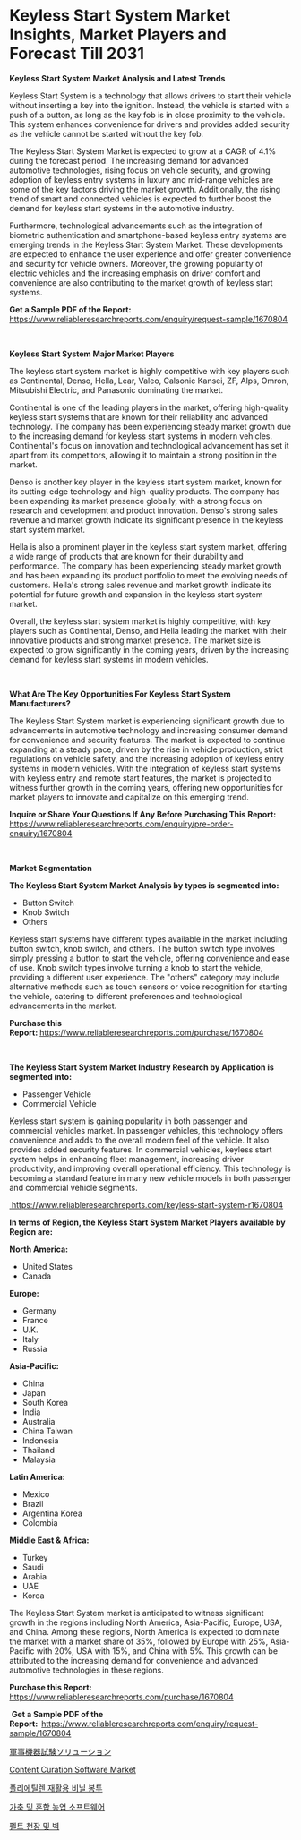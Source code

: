 <p><h1>Keyless Start System Market Insights, Market Players and Forecast Till 2031</h1></p><p><strong>Keyless Start System Market Analysis and Latest Trends</strong></p>
<p><p>Keyless Start System is a technology that allows drivers to start their vehicle without inserting a key into the ignition. Instead, the vehicle is started with a push of a button, as long as the key fob is in close proximity to the vehicle. This system enhances convenience for drivers and provides added security as the vehicle cannot be started without the key fob.</p><p>The Keyless Start System Market is expected to grow at a CAGR of 4.1% during the forecast period. The increasing demand for advanced automotive technologies, rising focus on vehicle security, and growing adoption of keyless entry systems in luxury and mid-range vehicles are some of the key factors driving the market growth. Additionally, the rising trend of smart and connected vehicles is expected to further boost the demand for keyless start systems in the automotive industry.</p><p>Furthermore, technological advancements such as the integration of biometric authentication and smartphone-based keyless entry systems are emerging trends in the Keyless Start System Market. These developments are expected to enhance the user experience and offer greater convenience and security for vehicle owners. Moreover, the growing popularity of electric vehicles and the increasing emphasis on driver comfort and convenience are also contributing to the market growth of keyless start systems.</p></p>
<p><strong>Get a Sample PDF of the Report:&nbsp;</strong> <a href="https://www.reliableresearchreports.com/enquiry/request-sample/1670804">https://www.reliableresearchreports.com/enquiry/request-sample/1670804</a></p>
<p>&nbsp;</p>
<p><strong>Keyless Start System Major Market Players</strong></p>
<p><p>The keyless start system market is highly competitive with key players such as Continental, Denso, Hella, Lear, Valeo, Calsonic Kansei, ZF, Alps, Omron, Mitsubishi Electric, and Panasonic dominating the market. </p><p>Continental is one of the leading players in the market, offering high-quality keyless start systems that are known for their reliability and advanced technology. The company has been experiencing steady market growth due to the increasing demand for keyless start systems in modern vehicles. Continental's focus on innovation and technological advancement has set it apart from its competitors, allowing it to maintain a strong position in the market.</p><p>Denso is another key player in the keyless start system market, known for its cutting-edge technology and high-quality products. The company has been expanding its market presence globally, with a strong focus on research and development and product innovation. Denso's strong sales revenue and market growth indicate its significant presence in the keyless start system market.</p><p>Hella is also a prominent player in the keyless start system market, offering a wide range of products that are known for their durability and performance. The company has been experiencing steady market growth and has been expanding its product portfolio to meet the evolving needs of customers. Hella's strong sales revenue and market growth indicate its potential for future growth and expansion in the keyless start system market.</p><p>Overall, the keyless start system market is highly competitive, with key players such as Continental, Denso, and Hella leading the market with their innovative products and strong market presence. The market size is expected to grow significantly in the coming years, driven by the increasing demand for keyless start systems in modern vehicles.</p></p>
<p>&nbsp;</p>
<p><strong>What Are The Key Opportunities For Keyless Start System Manufacturers?</strong></p>
<p><p>The Keyless Start System market is experiencing significant growth due to advancements in automotive technology and increasing consumer demand for convenience and security features. The market is expected to continue expanding at a steady pace, driven by the rise in vehicle production, strict regulations on vehicle safety, and the increasing adoption of keyless entry systems in modern vehicles. With the integration of keyless start systems with keyless entry and remote start features, the market is projected to witness further growth in the coming years, offering new opportunities for market players to innovate and capitalize on this emerging trend.</p></p>
<p><strong>Inquire or Share Your Questions If Any Before Purchasing This Report:</strong> <a href="https://www.reliableresearchreports.com/enquiry/pre-order-enquiry/1670804">https://www.reliableresearchreports.com/enquiry/pre-order-enquiry/1670804</a></p>
<p>&nbsp;</p>
<p><strong>Market Segmentation</strong></p>
<p><strong>The Keyless Start System Market Analysis by types is segmented into:</strong></p>
<p><ul><li>Button Switch</li><li>Knob Switch</li><li>Others</li></ul></p>
<p><p>Keyless start systems have different types available in the market including button switch, knob switch, and others. The button switch type involves simply pressing a button to start the vehicle, offering convenience and ease of use. Knob switch types involve turning a knob to start the vehicle, providing a different user experience. The "others" category may include alternative methods such as touch sensors or voice recognition for starting the vehicle, catering to different preferences and technological advancements in the market.</p></p>
<p><strong>Purchase this Report:&nbsp;</strong><a href="https://www.reliableresearchreports.com/purchase/1670804">https://www.reliableresearchreports.com/purchase/1670804</a></p>
<p>&nbsp;</p>
<p><strong>The Keyless Start System Market Industry Research by Application is segmented into:</strong></p>
<p><ul><li>Passenger Vehicle</li><li>Commercial Vehicle</li></ul></p>
<p><p>Keyless start system is gaining popularity in both passenger and commercial vehicles market. In passenger vehicles, this technology offers convenience and adds to the overall modern feel of the vehicle. It also provides added security features. In commercial vehicles, keyless start system helps in enhancing fleet management, increasing driver productivity, and improving overall operational efficiency. This technology is becoming a standard feature in many new vehicle models in both passenger and commercial vehicle segments.</p></p>
<p><a href="https://www.reliableresearchreports.com/keyless-start-system-r1670804">&nbsp;https://www.reliableresearchreports.com/keyless-start-system-r1670804</a></p>
<p><strong>In terms of Region, the Keyless Start System Market Players available by Region are:</strong></p>
<p>
    <p> <strong> North America: </strong>
        <ul>
            <li>United States</li>
            <li>Canada</li>
        </ul>
        </p> 
    <p> <strong> Europe: </strong>
        <ul>
            <li>Germany</li>
            <li>France</li>
            <li>U.K.</li>
            <li>Italy</li>
            <li>Russia</li>
        </ul>
        </p> 
    <p> <strong> Asia-Pacific: </strong>
        <ul>
            <li>China</li>
            <li>Japan</li>
            <li>South Korea</li>
            <li>India</li>
            <li>Australia</li>
            <li>China Taiwan</li>
            <li>Indonesia</li>
            <li>Thailand</li>
            <li>Malaysia</li>
        </ul>
        </p> 
    <p> <strong> Latin America: </strong>
        <ul>
            <li>Mexico</li>
            <li>Brazil</li>
            <li>Argentina Korea</li>
            <li>Colombia</li>
        </ul>
        </p> 
    <p> <strong> Middle East & Africa: </strong>
        <ul>
            <li>Turkey</li>
            <li>Saudi</li>
            <li>Arabia</li>
            <li>UAE</li>
            <li>Korea</li>
        </ul>
    </p>
    </p>
<p><p>The Keyless Start System market is anticipated to witness significant growth in the regions including North America, Asia-Pacific, Europe, USA, and China. Among these regions, North America is expected to dominate the market with a market share of 35%, followed by Europe with 25%, Asia-Pacific with 20%, USA with 15%, and China with 5%. This growth can be attributed to the increasing demand for convenience and advanced automotive technologies in these regions.</p></p>
<p><strong>Purchase this Report: </strong><a href="https://www.reliableresearchreports.com/purchase/1670804">https://www.reliableresearchreports.com/purchase/1670804</a></p>
<p>&nbsp;<strong>Get a Sample PDF of the Report:&nbsp;&nbsp;</strong><a href="https://www.reliableresearchreports.com/enquiry/request-sample/1670804">https://www.reliableresearchreports.com/enquiry/request-sample/1670804</a></p>
<p><strong></strong></p>
<p><p><a href="https://github.com/RodHoppe07/Market-Research-Report-List-2/blob/main/9451402106682.md">軍事機器試験ソリューション</a></p><p><a href="https://github.com/MaraKoelpin2023/Market-Research-Report-List-1/blob/main/content-curation-software-market.md">Content Curation Software Market</a></p><p><a href="https://github.com/solomonbode85/Market-Research-Report-List-1/blob/main/8803976100598.md">폴리에틸렌 재활용 비닐 봉투</a></p><p><a href="https://github.com/PhilToryphy7876567/Market-Research-Report-List-2/blob/main/6144540100597.md">가축 및 혼합 농업 소프트웨어</a></p><p><a href="https://medium.com/@angelardelean202220221/%EB%8A%90%EB%81%BC%EB%8A%94-%EC%B2%9C%EC%9E%A5%EA%B3%BC-%EB%B2%BD-%EC%8B%9C%EC%9E%A5-%EC%8B%9C%EC%9E%A5-cagr-%EC%8B%9C%EC%9E%A5-%ED%8A%B8%EB%A0%8C%EB%93%9C-%EB%B0%8F-%EC%84%B1%EC%9E%A5-%EC%A0%84%EB%9E%B5%EC%97%90-%EB%8C%80%ED%95%9C-%ED%86%B5%EC%B0%B0%EB%A0%A5-531d13181647">펠트 천장 및 벽</a></p></p>
